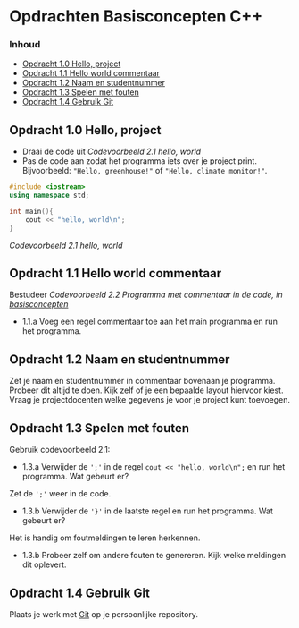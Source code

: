 # Opdrachten Basisconcepten C++[](title-id) <!-- omit in toc -->

### Inhoud[](toc-id) <!-- omit in toc -->

- [Opdracht 1.0 Hello, project](#opdracht-10-hello-project)
- [Opdracht 1.1 Hello world commentaar](#opdracht-11-hello-world-commentaar)
- [Opdracht 1.2 Naam en studentnummer](#opdracht-12-naam-en-studentnummer)
- [Opdracht 1.3 Spelen met fouten](#opdracht-13-spelen-met-fouten)
- [Opdracht 1.4 Gebruik Git](#opdracht-14-gebruik-git)


## Opdracht 1.0 Hello, project

- Draai de code uit *Codevoorbeeld 2.1 hello, world*
- Pas de code aan zodat het programma iets over je project print. Bijvoorbeeld:
`"Hello, greenhouse!"` of `"Hello, climate monitor!"`.

```cpp {.line-numbers}
#include <iostream> 
using namespace std;

int main(){ 
    cout << "hello, world\n"; 
}
```
*Codevoorbeeld 2.1 hello, world*

## Opdracht 1.1 Hello world commentaar
Bestudeer *Codevoorbeeld 2.2 Programma met commentaar in de code, in [basisconcepten](README.md)*
- 1.1.a Voeg een regel commentaar toe aan het main programma en run het programma.

## Opdracht 1.2 Naam en studentnummer
Zet je naam en studentnummer in commentaar bovenaan je programma. 
Probeer dit altijd te doen. Kijk zelf of je een bepaalde layout hiervoor kiest. Vraag je projectdocenten welke gegevens je voor je project kunt toevoegen.

## Opdracht 1.3 Spelen met fouten
Gebruik codevoorbeeld 2.1:
- 1.3.a Verwijder de `';'` in de regel `cout << "hello, world\n";` en run het programma. Wat gebeurt er? 
  
Zet de `';'` weer in de code.
- 1.3.b Verwijder de `'}'` in de laatste regel en run het programma. Wat gebeurt er?

Het is handig om foutmeldingen te leren herkennen. 
- 1.3.b Probeer zelf om andere fouten te genereren. Kijk welke meldingen dit oplevert.

## Opdracht 1.4 Gebruik Git
Plaats je werk met [Git](../../../programma/lesprogramma/programma-git.md) op je persoonlijke repository.